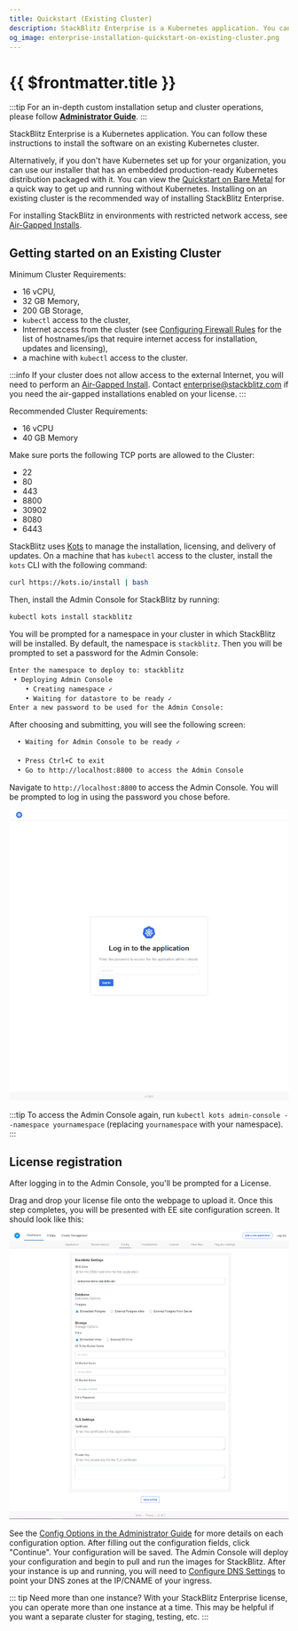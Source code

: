 ```yaml
---
title: Quickstart (Existing Cluster)
description: StackBlitz Enterprise is a Kubernetes application. You can follow these instructions to install the software on an existing Kubernetes cluster.
og_image: enterprise-installation-quickstart-on-existing-cluster.png
---
```


# {{ $frontmatter.title }}

:::tip
For an in-depth custom installation setup and cluster operations, please follow **[Administrator Guide](/enterprise/installation/administrator-guide)**.
:::

StackBlitz Enterprise is a Kubernetes application. You can follow these instructions to install the software on an existing Kubernetes cluster.

Alternatively, if you don't have Kubernetes set up for your organization, you can use our installer that has an embedded production-ready Kubernetes distribution packaged with it. You can view the [Quickstart on Bare Metal](/enterprise/installation/quickstart) for a quick way to get up and running without Kubernetes. Installing on an existing cluster is the recommended way of installing StackBlitz Enterprise.

For installing StackBlitz in environments with restricted network access, see [Air-Gapped Installs](/enterprise/installation/air-gapped-installs).

## Getting started on an Existing Cluster

Minimum Cluster Requirements:

- 16 vCPU,
- 32 GB Memory,
- 200 GB Storage,
- `kubectl` access to the cluster,
- Internet access from the cluster (see [Configuring Firewall Rules](/enterprise/configuring-firewall-rules) for the list of hostnames/ips that require internet access for installation, updates and licensing),
- a machine with `kubectl` access to the cluster.

:::info
If your cluster does not allow access to the external Internet, you will need to perform an [Air-Gapped Install](/enterprise/installation/air-gapped-installs).
Contact [enterprise@stackblitz.com](mailto:enterprise@stackblitz.com) if you need the air-gapped installations enabled on your license.
:::

Recommended Cluster Requirements:

- 16 vCPU
- 40 GB Memory

Make sure ports the following TCP ports are allowed to the Cluster:

- 22
- 80
- 443
- 8800
- 30902
- 8080
- 6443

StackBlitz uses [Kots](https://kots.io) to manage the installation, licensing, and delivery of updates. On a machine that has `kubectl` access to the cluster, install the `kots` CLI with the following command:

```sh
curl https://kots.io/install | bash
```

Then, install the Admin Console for StackBlitz by running:

```sh
kubectl kots install stackblitz
```

You will be prompted for a namespace in your cluster in which StackBlitz will be installed. By default, the namespace is `stackblitz`. Then you will be prompted to set a password for the Admin Console:

```sh
Enter the namespace to deploy to: stackblitz
 • Deploying Admin Console
    • Creating namespace ✓
    • Waiting for datastore to be ready ✓
Enter a new password to be used for the Admin Console:
```

After choosing and submitting, you will see the following screen:

```sh
  • Waiting for Admin Console to be ready ✓

  • Press Ctrl+C to exit
  • Go to http://localhost:8800 to access the Admin Console
```

Navigate to `http://localhost:8800` to access the Admin Console. You will be prompted to log in using the password you chose before.

![Admin Console Login](../assets/admin-console-login.png)

:::tip
To access the Admin Console again, run `kubectl kots admin-console --namespace yournamespace` (replacing `yournamespace` with your namespace).
:::

## License registration

After logging in to the Admin Console, you'll be prompted for a License.

Drag and drop your license file onto the webpage to upload it. Once this step completes, you will be presented with EE site configuration screen. It should look like this:

![EE Console](../assets/ee-console-config.png)

See the [Config Options in the Administrator Guide](/enterprise/installation/administrator-guide#config-options) for more details on each configuration option. After filling out the configuration fields, click "Continue". Your configuration will be saved. The Admin Console will deploy your configuration and begin to pull and run the images for StackBlitz. After your instance is up and running, you will need to [Configure DNS Settings](/enterprise/configuring-dns) to point your DNS zones at the IP/CNAME of your ingress.

::: tip Need more than one instance?
With your StackBlitz Enterprise license, you can operate more than one instance at a time. This may be helpful if you want a separate cluster for staging, testing, etc.
:::

